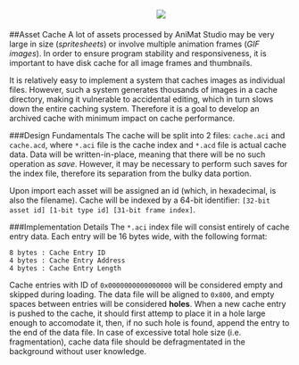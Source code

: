 <div style="width: 100%; margin: 20px; text-align: center;">
	<img alogn="center" src="https://github.com/jluchiji/AmiMat/raw/master/Documentation/Images/logo-banner-dark.png" />
</div>

##Asset Cache
A lot of assets processed by AniMat Studio may be very large in size (*spritesheets*) or involve multiple animation frames (*GIF images*). In order to ensure program stability and responsiveness, it is important to have disk cache for all image frames and thumbnails.

It is relatively easy to implement a system that caches images as individual files. However, such a system generates thousands of images in a cache directory, making it vulnerable to accidental editing, which in turn slows down the entire caching system. Therefore it is a goal to develop an archived cache with minimum impact on cache performance.

###Design Fundamentals
The cache will be split into 2 files: `cache.aci` and `cache.acd`, where `*.aci` file is the cache index and `*.acd` file is actual cache data. Data will be written-in-place, meaning that there will be no such operation as *save*. However, it may be necessary to perform such saves for the index file, therefore its separation from the bulky data portion. 

Upon import each asset will be assigned an id (which, in hexadecimal, is also the filename). Cache will be indexed by a 64-bit identifier: `[32-bit asset id] [1-bit type id] [31-bit frame index]`.

###Implementation Details
The `*.aci` index file will consist entirely of cache entry data. Each entry will be 16 bytes wide, with the following format:

	8 bytes : Cache Entry ID
	4 bytes : Cache Entry Address
	4 bytes : Cache Entry Length

Cache entries with ID of `0x0000000000000000` will be considered empty and skipped during loading. The data file will be aligned to `0x800`, and empty spaces between entries will be considered **holes**. When a new cache entry is pushed to the cache, it should first attemp to place it in a hole large enough to accomodate it, then, if no such hole is found, append the entry to the end of the data file. In case of excessive total hole size (i.e. fragmentation), cache data file should be defragmentated in the background without user knowledge. 
 